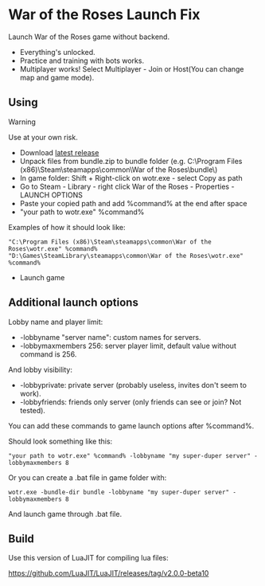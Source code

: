 # War of the Roses Launch Fix
Launch War of the Roses game without backend.
- Everything's unlocked.
- Practice and training with bots works.
- Multiplayer works! Select Multiplayer - Join or Host(You can change map and game mode).
## Using
> [!WARNING]
> Use at your own risk.
- Download [latest release](https://github.com/angaityel/wotr-re/releases)
- Unpack files from bundle.zip to bundle folder (e.g. C:\Program Files (x86)\Steam\steamapps\common\War of the Roses\bundle\\)
- In game folder: Shift + Right-click on wotr.exe - select Copy as path
- Go to Steam - Library - right click War of the Roses - Properties - LAUNCH OPTIONS
- Paste your copied path and add %command% at the end after space
- "your path to wotr.exe" %command%

Examples of how it should look like:
```
"C:\Program Files (x86)\Steam\steamapps\common\War of the Roses\wotr.exe" %command%
"D:\Games\SteamLibrary\steamapps\common\War of the Roses\wotr.exe" %command%
```
- Launch game
## Additional launch options
Lobby name and player limit:
- -lobbyname "server name": custom names for servers.
- -lobbymaxmembers 256: server player limit, default value without command is 256.

And lobby visibility:
- -lobbyprivate: private server (probably useless, invites don't seem to work).
- -lobbyfriends: friends only server (only friends can see or join? Not tested).

You can add these commands to game launch options after %command%.

Should look something like this:
```
"your path to wotr.exe" %command% -lobbyname "my super-duper server" -lobbymaxmembers 8
```
Or you can create a .bat file in game folder with:
```
wotr.exe -bundle-dir bundle -lobbyname "my super-duper server" -lobbymaxmembers 8
```
And launch game through .bat file.
## Build
Use this version of LuaJIT for compiling lua files:

https://github.com/LuaJIT/LuaJIT/releases/tag/v2.0.0-beta10


